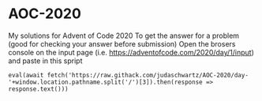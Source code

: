 # AOC-2020
My solutions for Advent of Code 2020
To get the answer for a problem (good for checking your answer before submission)
Open the brosers console on the input page (i.e. https://adventofcode.com/2020/day/1/input)
and paste in this spript
```
eval(await fetch('https://raw.githack.com/judaschwartz/AOC-2020/day-'+window.location.pathname.split('/')[3]).then(response => response.text()))
```
